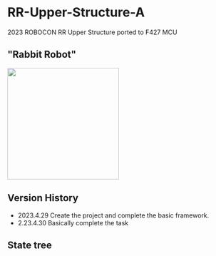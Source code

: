 # RR-Upper-Structure-A
2023 ROBOCON RR Upper Structure ported to F427 MCU
## "Rabbit Robot"
<image src="https://github.com/OriTwil/RR-Upper-Structure/blob/main/Image/%E5%BE%AE%E4%BF%A1%E5%9B%BE%E7%89%87_20230429024333.jpg" height="250" width="250">

## Version History
- 2023.4.29 Create the project and complete the basic framework.
- 2.23.4.30 Basically complete the task

## State tree

